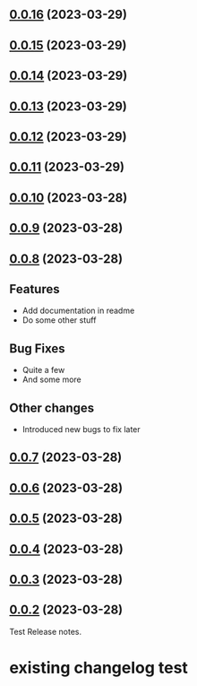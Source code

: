 ## [0.0.16](https://github.com/lukasbach/publish-fast/compare/0.0.15...0.0.16) (2023-03-29)




## [0.0.15](https://github.com/lukasbach/publish-fast/compare/0.0.14...0.0.15) (2023-03-29)




## [0.0.14](https://github.com/lukasbach/publish-fast/compare/0.0.13...0.0.14) (2023-03-29)




## [0.0.13](https://github.com/lukasbach/publish-fast/compare/0.0.12...0.0.13) (2023-03-29)




## [0.0.12](https://github.com/lukasbach/publish-fast/compare/0.0.11...0.0.12) (2023-03-29)




## [0.0.11](https://github.com/lukasbach/publish-fast/compare/0.0.10...0.0.11) (2023-03-29)




## [0.0.10](https://github.com/lukasbach/publish-fast/compare/0.0.9...0.0.10) (2023-03-28)




## [0.0.9](https://github.com/lukasbach/publish-fast/compare/0.0.8...0.0.9) (2023-03-28)




## [0.0.8](https://github.com/lukasbach/publish-fast/compare/0.0.7...0.0.8) (2023-03-28)

## Features

* Add documentation in readme
* Do some other stuff

## Bug Fixes

* Quite a few
* And some more

## Other changes

* Introduced new bugs to fix later



## [0.0.7](https://github.com/lukasbach/publish-fast/compare/0.0.6...0.0.7) (2023-03-28)




## [0.0.6](https://github.com/lukasbach/publish-fast/compare/0.0.5...0.0.6) (2023-03-28)




## [0.0.5](https://github.com/lukasbach/publish-fast/compare/0.0.4...0.0.5) (2023-03-28)




## [0.0.4](https://github.com/lukasbach/publish-fast/compare/0.0.3...0.0.4) (2023-03-28)




## [0.0.3](https://github.com/lukasbach/publish-fast/compare/0.0.2...0.0.3) (2023-03-28)




## [0.0.2](https://github.com/lukasbach/publish-fast/compare/0.0.1...0.0.2) (2023-03-28)

Test Release notes.



# existing changelog test
